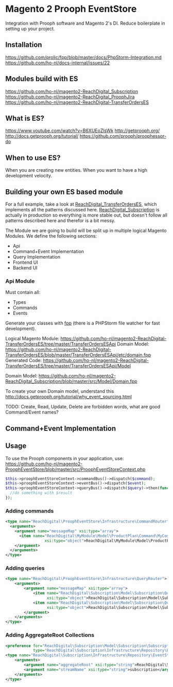 # Magento 2 Prooph EventStore

Integration with Prooph software and Magento 2's DI.
Reduce boilerplate in setting up your project.

## Installation

https://github.com/prolic/fpp/blob/master/docs/PhpStorm-Integration.md
https://github.com/ho-nl/docs-internal/issues/22

## Modules build with ES

https://github.com/ho-nl/magento2-ReachDigital_Subscription
https://github.com/ho-nl/magento2-ReachDigital_ProophJira
https://github.com/ho-nl/magento2-ReachDigital-TransferOrdersES

## What is ES?
https://www.youtube.com/watch?v=B6XUEoZlsWk
http://getprooph.org/
http://docs.getprooph.org/tutorial/
https://github.com/prooph/proophessor-do

## When to use ES?
When you are creating new entities.
When you want to have a high development velocity.

## Building your own ES based module

For a full example, take a look at [ReachDigital_TransferOrdersES](https://github.com/ho-nl/magento2-ReachDigital-TransferOrdersES),
which implements all the patterns discussed here. [ReachDigital_Subscription](https://github.com/ho-nl/magento2-ReachDigital_Subscription)
is actually in production so everything is more stable out, but doesn't follow all patterns described here and therefor
is a bit messy.

The Module we are going to build will be split up in multiple logical Magento Modules. We define the following sections:
- Api
- Command+Event Implementation
- Query Implementation
- Frontend UI
- Backend UI

### Api Module

Must contain all:
- Types
- Commands
- Events

Generate your classes with [fpp](https://github.com/prolic/fpp) (there is a PHPStorm file watcher for fast development).

Logical Magento Module: https://github.com/ho-nl/magento2-ReachDigital-TransferOrdersES/tree/master/TransferOrdersESApi
Domain Model: https://github.com/ho-nl/magento2-ReachDigital-TransferOrdersES/blob/master/TransferOrdersESApi/etc/domain.fpp
Generated Code: https://github.com/ho-nl/magento2-ReachDigital-TransferOrdersES/tree/master/TransferOrdersESApi/Model

Domain Model: https://github.com/ho-nl/magento2-ReachDigital_Subscription/blob/master/src/Model/Domain.fpp

To create your own Domain model, understand this http://docs.getprooph.org/tutorial/why_event_sourcing.html

TODO: Create, Read, Update, Delete are forbidden words, what are good Command/Event names?

## Command+Event Implementation




## Usage

To use the Prooph components in your application, use:
https://github.com/ho-nl/magento2-ProophEventStore/blob/master/src/ProophEventStoreContext.php

```php
$this->proophEventStoreContext->commandBus()->dispatch($command);
$this->proophEventStoreContext->eventBus()->dispatch($event);
$this->proophEventStoreContext->queryBus()->dispatch($query)->then(function($result){
  //do something with $result
});
```

### Adding commands

```xml
<type name="ReachDigital\ProophEventStore\Infrastructure\CommandRouter">
  <arguments>
    <argument name="messageMap" xsi:type="array">
      <item name="ReachDigital\MyModule\Model\ProductPlan\Command\MyCommand"
                 xsi:type="object">ReachDigital\MyModule\Model\ProductPlan\Handler\MyCommandHandler</item>
    </argument>
  </arguments>
</type>

```

### Adding queries

```xml
<type name="ReachDigital\ProophEventStore\Infrastructure\QueryRouter">
    <arguments>
        <argument name="messageMap" xsi:type="array">
            <item name="ReachDigital\Subscription\Model\Subscription\Query\GetOrderSchedule"
                  xsi:type="object">ReachDigital\Subscription\Model\Subscription\Handler\GetOrderScheduleHandler</item>
            <item name="ReachDigital\Subscription\Model\Subscription\Query\GetOrderHistory"
                  xsi:type="object">ReachDigital\Subscription\Model\Subscription\Handler\GetOrderHistoryHandler</item>
        </argument>
    </arguments>
</type>
```

### Adding AggregateRoot Collections


```xml
<preference for="ReachDigital\Subscription\Model\Subscription\SubscriptionCollection"
            type="ReachDigital\Subscription\Infrastructure\Repository\EventStoreSubscriptionCollection"/>
<type name="ReachDigital\Subscription\Infrastructure\Repository\EventStoreSubscriptionCollection">
    <arguments>
        <argument name="aggregateRoot" xsi:type="string">ReachDigital\Subscription\Model\Subscription\Subscription</argument>
        <argument name="streamName" xsi:type="string">subscription</argument>
    </arguments>
</type>
```
    
